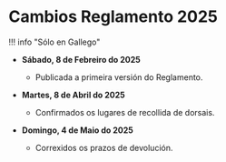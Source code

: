 # Cambios Reglamento 2025

!!! info "Sólo en Gallego"

* **Sábado, 8 de Febreiro do 2025**
    * Publicada a primeira versión do Reglamento.

* **Martes, 8 de Abril do 2025**
    * Confirmados os lugares de recollida de dorsais.

* **Domingo, 4 de Maio do 2025**
  * Correxidos os prazos de devolución.
